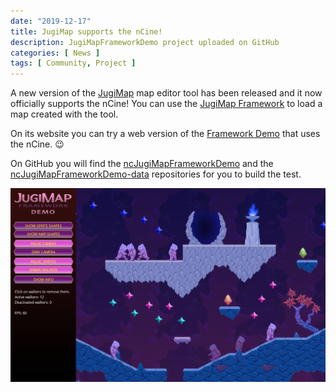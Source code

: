 ```yaml
---
date: "2019-12-17"
title: JugiMap supports the nCine!
description: JugiMapFrameworkDemo project uploaded on GitHub
categories: [ News ]
tags: [ Community, Project ]
---
```


A new version of the [JugiMap](http://jugimap.com/) map editor tool has been released and it now officially supports the nCine!
You can use the [JugiMap Framework](https://github.com/Jugilus/JugiMapFramework) to load a map created with the tool.

On its website you can try a web version of the [Framework Demo](https://jugilus.github.io/Jugimap-FrameworkDemo/JugimapFrameworkDemo.html) that uses the nCine. :wink:

On GitHub you will find the [ncJugiMapFrameworkDemo](https://github.com/nCine/ncJugiMapFrameworkDemo) and the [ncJugiMapFrameworkDemo-data](https://github.com/nCine/ncJugiMapFrameworkDemo-data) repositories for you to build the test.

![ncJugiMapFrameworkDemo](/img/gallery/ncJugiMapFrameworkDemo.png "ncJugiMapFrameworkDemo")
